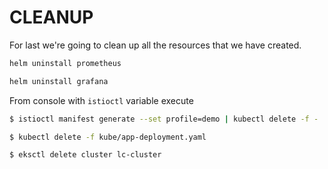 # CLEANUP

For last we're going to clean up all the resources that we have created.

```bash
helm uninstall prometheus
```

```bash
helm uninstall grafana
```

From console with `istioctl` variable execute

```bash
$ istioctl manifest generate --set profile=demo | kubectl delete -f -
```

```bash
$ kubectl delete -f kube/app-deployment.yaml
```

```bash
$ eksctl delete cluster lc-cluster
```